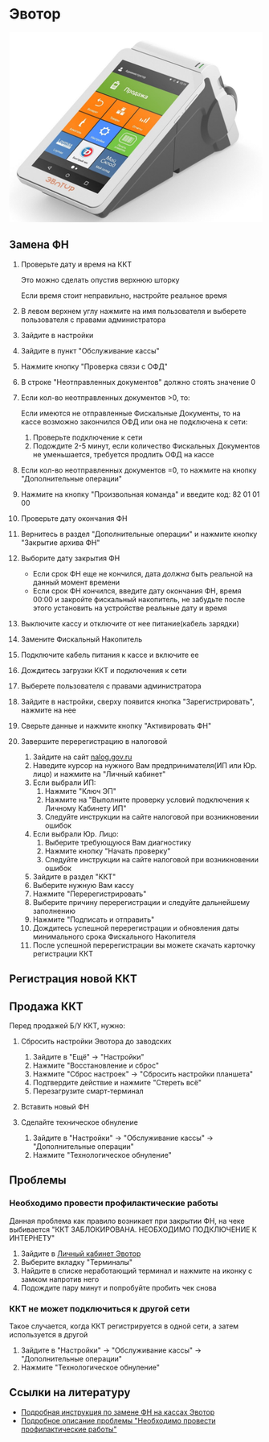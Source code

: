 # Эвотор
![Эвотор7.2](https://github.com/Barsuchek/Maintenance-Center-Engineer/blob/main/Photo/KKT/Эвотор7.2.jpg)

## Замена ФН
1. Проверьте дату и время на ККТ
	
	Это можно сделать опустив верхнюю шторку
	
	Если время стоит неправильно, настройте реальное время
2. В левом верхнем углу нажмите на имя пользователя и выберете пользователя с правами администратора
3. Зайдите в настройки
4. Зайдите в пункт "Обслуживание кассы"
5. Нажмите кнопку "Проверка связи с ОФД"
6. В строке "Неотправленных документов" должно стоять значение 0

7. Если кол-во неотправленных документов >0, то:
	
	Если имеются не отправленные Фискальные Документы, то на кассе возможно закончился ОФД или она не подключена к сети:
	1. Проверьте подключение к сети
	2. Подождите 2-5 минут, если количество Фискальных Документов не уменьшается, требуется продлить ОФД на кассе
8. Если кол-во неотправленных документов =0, то нажмите на кнопку "Дополнительные операции"
9. Нажмите на кнопку "Произвольная команда" и введите код: 82 01 01 00
10. Проверьте дату окончания ФН
11. Вернитесь в раздел "Дополнительные операции" и нажмите кнопку "Закрытие архива ФН"
12. Выборите дату закрытия ФН
	
	* Если срок ФН еще не кончился, дата *должна* быть реальной на данный момент времени
	* Если срок ФН кончился, введите дату окончания ФН, время 00:00 и закройте фискальный накопитель, не забудьте после этого установить на устройстве реальные дату и время
13. Выключите кассу и отключите от нее питание(кабель зарядки)
14. Замените Фискальный Накопитель
15. Подключите кабель питания к кассе и включите ее
16. Дождитесь загрузки ККТ и подключения к сети
17. Выберете пользователя с правами администратора
18. Зайдите в настройки, сверху появится кнопка "Зарегистрировать", нажмите на нее
19. Сверьте данные и нажмите кнопку "Активировать ФН"
20. Завершите перерегистрацию в налоговой
	1. Зайдите на сайт [nalog.gov.ru](https://www.nalog.gov.ru)
	2. Наведите курсор на нужного Вам предпринимателя(ИП или Юр. лицо) и нажмите на "Личный кабинет"
	3. Если выбрали ИП:
		1. Нажмите "Ключ ЭП"
		2. Нажмите на "Выполните проверку условий подключения к Личному Кабинету ИП"
		3. Следуйте инструкции на сайте налоговой при возникновении ошибок
	4. Если выбрали Юр. Лицо:
		1. Выберите требующуюся Вам диагностику
		2. Нажмите кнопку "Начать проверку"
		3. Следуйте инструкции на сайте налоговой при возникновении ошибок
	5. Зайдите в раздел "ККТ"
	6. Выберите нужную Вам кассу
	7. Нажмите "Перерегистрировать"
	8. Выберите причину перерегистрации и следуйте дальнейшему заполнению
	9. Нажмите "Подписать и отправить"
	10. Дождитесь успешной перерегистрации и обновления даты минимального срока Фискального Накопителя
	11. После успешной перерегистрации вы можете скачать карточку регистрации ККТ

## Регистрация новой ККТ


## Продажа ККТ
Перед продажей Б/У ККТ, нужно:

1. Сбросить настройки Эвотора до заводских
	
	1. Зайдите в "Ещё" → "Настройки"
	2. Нажмите "Восстановление и сброс"
	3. Нажмите "Сброс настроек" → "Сбросить настройки планшета"
	4. Подтвердите действие и нажмите "Стереть всё"
	5. Перезагрузите смарт-терминал

2. Вставить новый ФН
3. Сделайте техническое обнуление
	
	1. Зайдите в "Настройки" → "Обслуживание кассы" → "Дополнительные операции"
	2. Нажмите "Технологическое обнуление"

## Проблемы
### Необходимо провести профилактические работы
Данная проблема как правило возникает при закрытии ФН, на чеке выбивается "ККТ ЗАБЛОКИРОВАНА. НЕОБХОДИМО ПОДКЛЮЧЕНИЕ К ИНТЕРНЕТУ"
	
1. Зайдите в [Личный кабинет Эвотор](https://market.evotor.ru/store/auth/login)
2. Выберите вкладку "Терминалы"
3. Найдите в списке неработающий терминал и нажмите на иконку с замком напротив него
4. Подождите пару минут и попробуйте пробить чек снова

### ККТ не может подключиться к другой сети
Такое случается, когда ККТ регистрируется в одной сети, а затем используется в другой

1. Зайдите в "Настройки" → "Обслуживание кассы" → "Дополнительные операции"
2. Нажмите "Технологическое обнуление"

## Ссылки на литературу
* [Подробная инструкция по замене ФН на кассах Эвотор](https://tensor.ru/cto/zamena_fn_evotor)
* [Подробное описание проблемы "Необходимо провести профилактические работы"](https://support.evotor.ru/hc/ru/articles/360022781993-Ошибка-3924-Необходимо-провести-профилактические-работы)